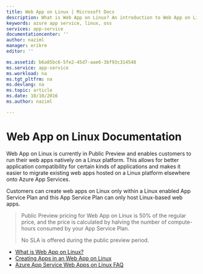 ```yaml
---
title: Web App on Linux | Microsoft Docs
description: What is Web App on Linux? An introduction to Web App on Linux.
keywords: azure app service, linux, oss
services: app-service
documentationcenter: ''
author: naziml
manager: erikre
editor: ''

ms.assetid: b6a85bc6-5fe2-45d7-aae6-3bf93c314548
ms.service: app-service
ms.workload: na
ms.tgt_pltfrm: na
ms.devlang: na
ms.topic: article
ms.date: 10/10/2016
ms.author: naziml

---
```

# Web App on Linux Documentation
Web App on Linux is currently in Public Preview and enables customers to run their web apps natively on a Linux platform. This allows for better application compatibility for certain kinds of applications and makes it easier to migrate existing web apps hosted on a Linux platform elsewhere onto Azure App Services.

Customers can create web apps on Linux only within a Linux enabled App Service Plan and this App Service Plan can only host Linux-based web apps. 

> Public Preview pricing for Web App on Linux is 50% of the regular price, and the price is calculated by halving the number of compute-hours consumed by your App Service Plan.
> 
> No SLA is offered during the public preview period. 
> 
> 

* [What is Web App on Linux?](../app-service-web/app-service-linux-intro.md)
* [Creating Apps in an Web App on Linux](../app-service-web/app-service-linux-how-to-create-web-app.md)
* [Azure App Service Web Apps on Linux FAQ](../app-service-web/app-service-linux-faq.md) 

